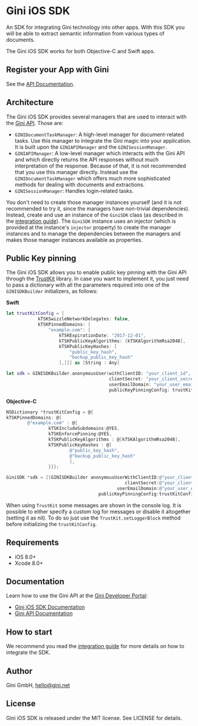 # Gini iOS SDK

An SDK for integrating Gini technology into other apps. With this SDK you will be able to extract semantic information from various types of documents.

The Gini iOS SDK works for both Objective-C and Swift apps.

## Register your App with Gini

See the [API Documentation](http://developer.gini.net/gini-api/html/guides/oauth2.html#first-of-all-register-your-application-with-gini).

## Architecture

The Gini iOS SDK provides several managers that are used to interact with the
[Gini API](http://developer.gini.net/gini-api/html/index.html). Those are:

- `GINIDocumentTaskManager`: A high-level manager for document-related tasks. Use this manager to integrate the Gini
  magic into your application. It is built upon the `GINIAPIManager` and the `GINISessionManager`.
- `GINIAPIManager`: A low-level manager which interacts with the Gini API and which directly returns the API responses
  without much interpretation of the response. Because of that, it is not recommended that you use this manager
  directly. Instead use the `GINIDocumentTaskManager` which offers much more sophisticated methods for dealing with
  documents and extractions.
- `GINISessionManager`: Handles login-related tasks.

You don't need to create those manager instances yourself (and it is not recommended to try it, since the managers have
non-trivial dependencies). Instead, create and use an instance of the `GiniSDK` class (as
described in the [integration guide](http://developer.gini.net/gini-sdk-ios/docs/guides/getting-started.html)). The `GiniSDK` instance uses an injector (which
is provided at the instance's `injector` property) to create the manager instances and to manage the dependencies
between the managers and makes those manager instances available as properties.

## Public Key pinning
The Gini iOS SDK allows you to enable public key pinning with the Gini API through the [TrustKit](https://github.com/datatheorem/TrustKit/) library. In case you want to implement it, you just need to pass a dictionary with all the parameters required into one of the `GINISDKBuilder` initializers, as follows:

**Swift**
```swift
let trustKitConfig = [
            kTSKSwizzleNetworkDelegates: false,
            kTSKPinnedDomains: [
                "example.com": [
                    kTSKExpirationDate: "2017-12-01",
                    kTSKPublicKeyAlgorithms: [kTSKAlgorithmRsa2048],
                    kTSKPublicKeyHashes: [
                        "public_key_hash",
                        "backup_public_key_hash"
                    ],]]] as [String : Any]

let sdk = GINISDKBuilder.anonymousUser(withClientID: "your_client_id",
                                       clientSecret: "your_client_secret",
                                       userEmailDomain: "your_user_email_domain"
                                       publicKeyPinningConfig: trustKitConfig).build()

```

**Objective-C**

```objective-c
NSDictionary *trustKitConfig = @{
kTSKPinnedDomains: @{
        @"example.com" : @{
                kTSKIncludeSubdomains:@YES,
                kTSKEnforcePinning:@YES,
                kTSKPublicKeyAlgorithms : @[kTSKAlgorithmRsa2048],
                kTSKPublicKeyHashes : @[
                        @"public_key_hash",
                        @"backup_public_key_hash"
                        ],
                }}};

GiniSDK *sdk = [[GINISDKBuilder anonymousUserWithClientID:@"your_client_id"
                                             clientSecret:@"your_client_secret"
                                          userEmailDomain:@"your_user_email_domain"
                                   publicKeyPinningConfig:trustKitConfig] build];
```

When using `TrustKit` some messages are shown in the console log. It is possible to either specify a custom log for messages or disable it altogether (setting it as nil). To do so just use the `TrustKit.setLoggerBlock` method before initializing the `trustKitConfig`.

## Requirements
- iOS 8.0+
- Xcode 8.0+

## Documentation

Learn how to use the Gini API at the [Gini Developer Portal](http://developer.gini.net):

- [Gini iOS SDK Documentation](http://developer.gini.net/gini-sdk-ios/docs/)
- [Gini API Documentation](http://developer.gini.net/gini-api/)

## How to start

We recommend you read the [integration guide](http://developer.gini.net/gini-sdk-ios/docs/guides/getting-started.html) for more details on how to
integrate the SDK.

## Author

Gini GmbH, hello@gini.net

## License

Gini iOS SDK is released under the MIT license. See LICENSE for details.
